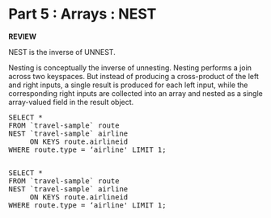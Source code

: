 # Part 5 : Arrays : NEST

**REVIEW**

  NEST is the inverse of UNNEST.

  Nesting is conceptually the inverse of unnesting. Nesting performs a join across two keyspaces. But instead of producing a cross-product of the left and right inputs, a single result is produced for each left input, while the corresponding right inputs are collected into an array and nested as a single array-valued field in the result object.

<pre>
SELECT * 
FROM `travel-sample` route
NEST `travel-sample` airline  
     ON KEYS route.airlineid 
WHERE route.type = ‘airline' LIMIT 1;
</pre>

<pre id="example"> 
SELECT * 
FROM `travel-sample` route
NEST `travel-sample` airline  
     ON KEYS route.airlineid 
WHERE route.type = ‘airline' LIMIT 1;
</pre>

